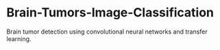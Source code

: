 # Brain-Tumors-Image-Classification
Brain tumor detection using convolutional neural networks and transfer learning.
